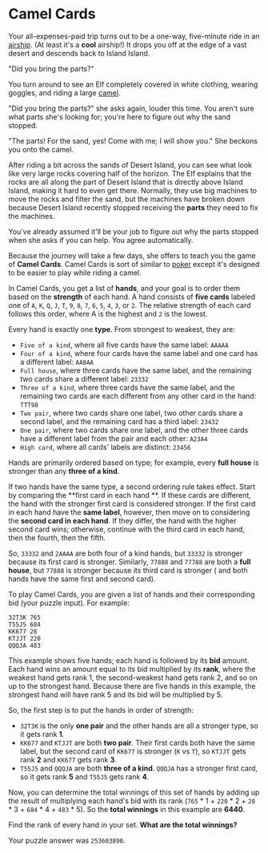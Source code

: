 # Camel Cards

Your all-expenses-paid trip turns out to be a one-way, five-minute ride in
an [airship](https://en.wikipedia.org/wiki/Airship). (At least it's a **cool** airship!) It drops you off at the edge of
a vast desert and descends back to Island Island.

"Did you bring the parts?"

You turn around to see an Elf completely covered in white clothing, wearing goggles, and riding a
large [camel](https://en.wikipedia.org/wiki/Dromedary).

"Did you bring the parts?" she asks again, louder this time. You aren't sure what parts she's looking for; you're here
to figure out why the sand stopped.

"The parts! For the sand, yes! Come with me; I will show you." She beckons you onto the camel.

After riding a bit across the sands of Desert Island, you can see what look like very large rocks covering half of the
horizon. The Elf explains that the rocks are all along the part of Desert Island that is directly above Island Island,
making it hard to even get there. Normally, they use big machines to move the rocks and filter the sand, but the
machines have broken down because Desert Island recently stopped receiving the **parts** they need to fix the machines.

You've already assumed it'll be your job to figure out why the parts stopped when she asks if you can help. You agree
automatically.

Because the journey will take a few days, she offers to teach you the game of **Camel Cards**. Camel Cards is sort of
similar to [poker](https://en.wikipedia.org/wiki/List_of_poker_hands) except it's designed to be easier to play while
riding a camel.

In Camel Cards, you get a list of **hands**, and your goal is to order them based on the **strength** of each hand. A
hand consists of **five cards** labeled one of `A`, `K`, `Q`, `J`, `T`, `9`, `8`, `7`, `6`, `5`, `4`, `3`, or `2`. The
relative strength of each card follows this order, where A is the highest and `2` is the lowest.

Every hand is exactly one **type**. From strongest to weakest, they are:

- `Five of a kind`, where all five cards have the same label: `AAAAA`
- `Four of a kind`, where four cards have the same label and one card has a different label: `AA8AA`
- `Full house`, where three cards have the same label, and the remaining two cards share a different label: `23332`
- `Three of a kind`, where three cards have the same label, and the remaining two cards are each different from any
  other card in the hand: `TTT98`
- `Two pair`, where two cards share one label, two other cards share a second label, and the remaining card has a third
  label: `23432`
- `One pair`, where two cards share one label, and the other three cards have a different label from the pair and each
  other: `A23A4`
- `High card`, where all cards' labels are distinct: `23456`

Hands are primarily ordered based on type; for example, every **full house** is stronger than any **three of a kind**.

If two hands have the same type, a second ordering rule takes effect. Start by comparing the **first card in each hand
**. If these cards are different, the hand with the stronger first card is considered stronger. If the first card in
each hand have the **same label**, however, then move on to considering the **second card in each hand**. If they
differ, the hand with the higher second card wins; otherwise, continue with the third card in each hand, then the
fourth, then the fifth.

So, `33332` and `2AAAA` are both four of a kind hands, but `33332` is stronger because its first card is stronger.
Similarly, `77888` and `77788` are both a **full house**, but `77888` is stronger because its third card is stronger (
and both hands have the same first and second card).

To play Camel Cards, you are given a list of hands and their corresponding bid (your puzzle input). For example:

```
32T3K 765
T55J5 684
KK677 28
KTJJT 220
QQQJA 483
```

This example shows five hands; each hand is followed by its **bid** amount. Each hand wins an amount equal to its bid
multiplied by its **rank**, where the weakest hand gets rank 1, the second-weakest hand gets rank 2, and so on up to the
strongest hand. Because there are five hands in this example, the strongest hand will have rank 5 and its bid will be
multiplied by 5.

So, the first step is to put the hands in order of strength:

- `32T3K` is the only **one pair** and the other hands are all a stronger type, so it gets rank **1**.
- `KK677` and `KTJJT` are both **two pair**. Their first cards both have the same label, but the second card of `KK677`
  is stronger (`K` vs `T`), so `KTJJT` gets rank **2** and `KK677` gets rank **3**.
- `T55J5` and `QQQJA` are both **three of a kind**. `QQQJA` has a stronger first card, so it gets rank **5** and `T55J5`
  gets rank **4**.

Now, you can determine the total winnings of this set of hands by adding up the result of multiplying each hand's bid
with its rank (`765` * 1 + `220` * 2 + `28` * 3 + `684` * 4 + `483` * 5). So the **total winnings** in this example are
**6440**.

Find the rank of every hand in your set. **What are the total winnings?**

Your puzzle answer was `253603890`.
